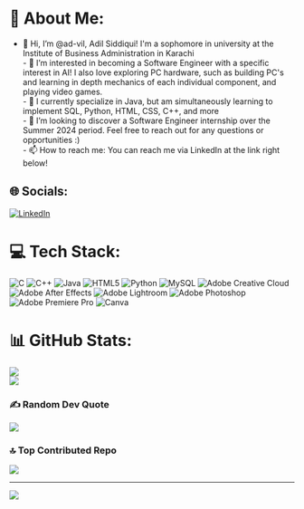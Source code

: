 # 💫 About Me:
- 👋 Hi, I’m @ad-vil, Adil Siddiqui! I'm a sophomore in university at the Institute of Business Administration in Karachi<br>- 👀 I’m interested in becoming a Software Engineer with a specific interest in AI! I also love exploring PC hardware, such as building PC's and learning in depth mechanics of each individual component, and playing video games. <br>- 🌱 I currently specialize in Java, but am simultaneously learning to implement SQL, Python, HTML, CSS, C++, and more<br>- 💞️ I’m looking to discover a Software Engineer internship over the Summer 2024 period. Feel free to reach out for any questions or opportunities :)<br>- 📫 How to reach me: You can reach me via LinkedIn at the link right below!


## 🌐 Socials:
[![LinkedIn](https://img.shields.io/badge/LinkedIn-%230077B5.svg?logo=linkedin&logoColor=white)](https://linkedin.com/in/https://www.linkedin.com/in/adil-siddiqui-1265b4215/) 

# 💻 Tech Stack:
![C](https://img.shields.io/badge/c-%2300599C.svg?style=for-the-badge&logo=c&logoColor=white) ![C++](https://img.shields.io/badge/c++-%2300599C.svg?style=for-the-badge&logo=c%2B%2B&logoColor=white) ![Java](https://img.shields.io/badge/java-%23ED8B00.svg?style=for-the-badge&logo=openjdk&logoColor=white) ![HTML5](https://img.shields.io/badge/html5-%23E34F26.svg?style=for-the-badge&logo=html5&logoColor=white) ![Python](https://img.shields.io/badge/python-3670A0?style=for-the-badge&logo=python&logoColor=ffdd54) ![MySQL](https://img.shields.io/badge/mysql-%2300000f.svg?style=for-the-badge&logo=mysql&logoColor=white) ![Adobe Creative Cloud](https://img.shields.io/badge/Adobe%20Creative%20Cloud-DA1F26.svg?style=for-the-badge&logo=Adobe%20Creative%20Cloud&logoColor=white) ![Adobe After Effects](https://img.shields.io/badge/Adobe%20After%20Effects-9999FF.svg?style=for-the-badge&logo=Adobe%20After%20Effects&logoColor=white) ![Adobe Lightroom](https://img.shields.io/badge/Adobe%20Lightroom-31A8FF.svg?style=for-the-badge&logo=Adobe%20Lightroom&logoColor=white) ![Adobe Photoshop](https://img.shields.io/badge/adobe%20photoshop-%2331A8FF.svg?style=for-the-badge&logo=adobe%20photoshop&logoColor=white) ![Adobe Premiere Pro](https://img.shields.io/badge/Adobe%20Premiere%20Pro-9999FF.svg?style=for-the-badge&logo=Adobe%20Premiere%20Pro&logoColor=white) ![Canva](https://img.shields.io/badge/Canva-%2300C4CC.svg?style=for-the-badge&logo=Canva&logoColor=white)
# 📊 GitHub Stats:
![](https://github-readme-streak-stats.herokuapp.com/?user=ad-vil&theme=dark&hide_border=false)<br/>
![](https://github-readme-stats.vercel.app/api/top-langs/?username=ad-vil&theme=dark&hide_border=false&include_all_commits=false&count_private=false&layout=compact)

### ✍️ Random Dev Quote
![](https://quotes-github-readme.vercel.app/api?type=horizontal&theme=tokyonight)

### 🔝 Top Contributed Repo
![](https://github-contributor-stats.vercel.app/api?username=ad-vil&limit=5&theme=onedark&combine_all_yearly_contributions=true)

---
[![](https://visitcount.itsvg.in/api?id=ad-vil&icon=3&color=8)](https://visitcount.itsvg.in)

<!-- Proudly created with GPRM ( https://gprm.itsvg.in ) -->
